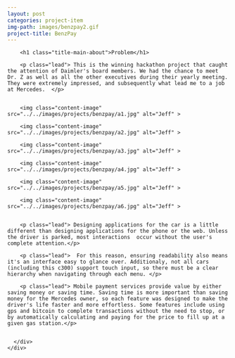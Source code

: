 ```yaml
---
layout: post
categories: project-item
img-path: images/benzpay2.gif
project-title: BenzPay
---
```



<div class="container-fluid">
  <div class="description"> 
    <div class="row text-left">
      <div class="col-sm-10 col-sm-offset-1">

        <h1 class="title-main-about">Problem</h1>

        <p class="lead"> This is the winning hackathon project that caught the attention of Daimler's board members. We had the chance to meet Dr. Z as well as all the other executives during their yearly meeting. They were extremely impressed, and subsequently what lead me to a job at Mercedes.  </p>


        <img class="content-image"  src="../../images/projects/benzpay/a1.jpg" alt="Jeff" >

        <img class="content-image"  src="../../images/projects/benzpay/a2.jpg" alt="Jeff" >

        <img class="content-image"  src="../../images/projects/benzpay/a3.jpg" alt="Jeff" >

        <img class="content-image"  src="../../images/projects/benzpay/a4.jpg" alt="Jeff" >

        <img class="content-image"  src="../../images/projects/benzpay/a5.jpg" alt="Jeff" >

        <img class="content-image" src="../../images/projects/benzpay/a6.jpg" alt="Jeff" >


        <p class="lead"> Designing applications for the car is a little different than designing applications for the phone or the web. Unless the driver is parked, most interactions  occur without the user's complete attention.</p>

        <p class="lead">  For this reason, ensuring readability also means it's an interface easy to glance over. Additionaly, not all cars (including this c300) support touch input, so there must be a clear hierarchy when navigating through each menu. </p>

        <p class="lead"> Mobile payment services provide value by either saving money or saving time. Saving time is more important than saving money for the Mercedes owner, so each feature was designed to make the driver's life faster and more effortless. Some features include using gps and bitcoin to complete transactions without the need to stop, or by automatically calculating and paying for the price to fill up at a given gas station.</p>


      </div>
    </div>
  </div>
</div>